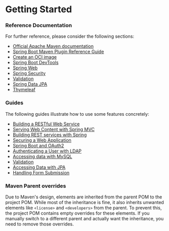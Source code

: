 # Getting Started

### Reference Documentation
For further reference, please consider the following sections:

* [Official Apache Maven documentation](https://maven.apache.org/guides/index.html)
* [Spring Boot Maven Plugin Reference Guide](https://docs.spring.io/spring-boot/3.3.8/maven-plugin)
* [Create an OCI image](https://docs.spring.io/spring-boot/3.3.8/maven-plugin/build-image.html)
* [Spring Boot DevTools](https://docs.spring.io/spring-boot/3.3.8/reference/using/devtools.html)
* [Spring Web](https://docs.spring.io/spring-boot/3.3.8/reference/web/servlet.html)
* [Spring Security](https://docs.spring.io/spring-boot/3.3.8/reference/web/spring-security.html)
* [Validation](https://docs.spring.io/spring-boot/3.3.8/reference/io/validation.html)
* [Spring Data JPA](https://docs.spring.io/spring-boot/3.3.8/reference/data/sql.html#data.sql.jpa-and-spring-data)
* [Thymeleaf](https://docs.spring.io/spring-boot/3.3.8/reference/web/servlet.html#web.servlet.spring-mvc.template-engines)

### Guides
The following guides illustrate how to use some features concretely:

* [Building a RESTful Web Service](https://spring.io/guides/gs/rest-service/)
* [Serving Web Content with Spring MVC](https://spring.io/guides/gs/serving-web-content/)
* [Building REST services with Spring](https://spring.io/guides/tutorials/rest/)
* [Securing a Web Application](https://spring.io/guides/gs/securing-web/)
* [Spring Boot and OAuth2](https://spring.io/guides/tutorials/spring-boot-oauth2/)
* [Authenticating a User with LDAP](https://spring.io/guides/gs/authenticating-ldap/)
* [Accessing data with MySQL](https://spring.io/guides/gs/accessing-data-mysql/)
* [Validation](https://spring.io/guides/gs/validating-form-input/)
* [Accessing Data with JPA](https://spring.io/guides/gs/accessing-data-jpa/)
* [Handling Form Submission](https://spring.io/guides/gs/handling-form-submission/)

### Maven Parent overrides

Due to Maven's design, elements are inherited from the parent POM to the project POM.
While most of the inheritance is fine, it also inherits unwanted elements like `<license>` and `<developers>` from the parent.
To prevent this, the project POM contains empty overrides for these elements.
If you manually switch to a different parent and actually want the inheritance, you need to remove those overrides.

